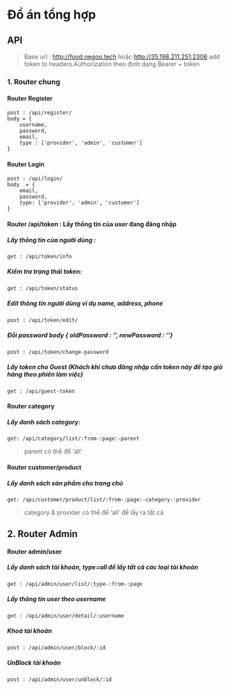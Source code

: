 # Đồ án tổng hợp 

## API 
> Base url : http://food.negoo.tech hoặc http://35.198.211.251:2306
> add token to headers.Authorization theo định dạng Bearer + token

### 1. Router chung
#### Router Register
```
post : /api/register/ 
body = {
    username, 
    password,
    email,  
    type : ['provider', 'admin', 'customer']
}
```
#### Router Login
```
post : /api/login/
body  = { 
	email,
	password,
	type: ['provider', 'admin', 'customer']
}
```
#### Router /api/token : Lấy thông tin của user đang đăng nhập
##### Lấy thông tin của người dùng :  
```
get : /api/token/info 
```
##### Kiểm tra trạng thái token:
```
get : /api/token/status 
```
##### Edit thông tin người dùng ví dụ name, address, phone
```
post : /api/token/edit/ 
```
##### Đổi password body { oldPassword : ‘’, newPassword : ‘’}
```
post : /api/token/change-password 
```
##### Lấy token cho Guest (Khách khi chưa đăng nhập cần token này để tạo giỏ hàng theo phiên làm việc)
```
get : /api/guest-token
```
#### Router category 
##### Lấy danh sách category:
```
get: /api/category/list/:from-:page:-parent
```
> parent có thể để ‘all’
#### Router customer/product 
##### Lấy danh sách sản phẩm cho trang chủ
```
get: /api/customer/product/list/:from-:page:-category-:provider
```
> category & provider có thể để ‘all’ để lấy ra tất cả
## 2. Router Admin
#### Router admin/user
##### Lấy danh sách tài khoản, type=all để lấy tất cả các loại tài khoản
```
get : /api/admin/user/list/:type-:from-:page 
```
##### Lấy thông tin user theo username
```
get : /api/admin/user/detail/:username
```
##### Khoá tài khoản
```
post : /api/admin/user/block/:id
```
##### UnBlock tài khoản 
```
post : /api/admin/user/unblock/:id
```



